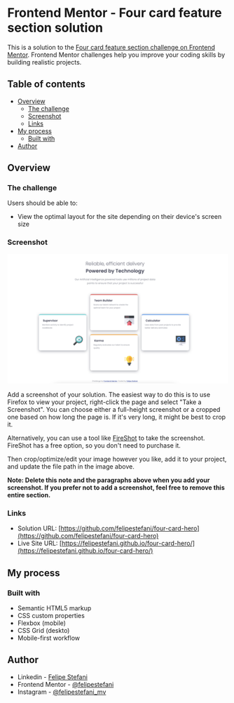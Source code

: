 # Frontend Mentor - Four card feature section solution

This is a solution to the [Four card feature section challenge on Frontend Mentor](https://www.frontendmentor.io/challenges/four-card-feature-section-weK1eFYK). Frontend Mentor challenges help you improve your coding skills by building realistic projects. 

## Table of contents

- [Overview](#overview)
  - [The challenge](#the-challenge)
  - [Screenshot](#screenshot)
  - [Links](#links)
- [My process](#my-process)
  - [Built with](#built-with)
- [Author](#author)



## Overview

### The challenge

Users should be able to:

- View the optimal layout for the site depending on their device's screen size

### Screenshot

![](./images/ss.png)

Add a screenshot of your solution. The easiest way to do this is to use Firefox to view your project, right-click the page and select "Take a Screenshot". You can choose either a full-height screenshot or a cropped one based on how long the page is. If it's very long, it might be best to crop it.

Alternatively, you can use a tool like [FireShot](https://getfireshot.com/) to take the screenshot. FireShot has a free option, so you don't need to purchase it. 

Then crop/optimize/edit your image however you like, add it to your project, and update the file path in the image above.

**Note: Delete this note and the paragraphs above when you add your screenshot. If you prefer not to add a screenshot, feel free to remove this entire section.**

### Links

- Solution URL: [https://github.com/felipestefani/four-card-hero](https://github.com/felipestefani/four-card-hero)
- Live Site URL: [https://felipestefani.github.io/four-card-hero/](https://felipestefani.github.io/four-card-hero/)

## My process

### Built with

- Semantic HTML5 markup
- CSS custom properties
- Flexbox (mobile)
- CSS Grid (deskto)
- Mobile-first workflow

## Author

- Linkedin - [Felipe Stefani](https://www.linkedin.com/in/felipe-stefani-a35185116/)
- Frontend Mentor - [@felipestefani](https://www.frontendmentor.io/home)
- Instagram - [@felipestefani_mv](https://www.instagram.com/felipestefani_mv/)

